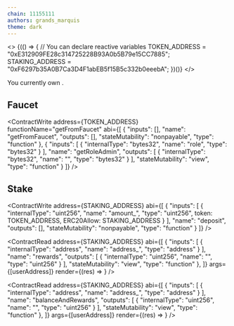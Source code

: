 ```yaml
---
chain: 11155111
authors: grands_marquis
theme: dark
---
```


<>
  {(() => {
    // You can declare reactive variables
    TOKEN_ADDRESS = "0xE312909FE28c314725228B93A0b5B79e15CC7885";
    STAKING_ADDRESS = "0xF6297b35A0B7Ca3D4F1abEB5f15B5c332b0eeebA";
  })()}
</>

You currently own <TokenBalance token={TOKEN_ADDRESS} address={userAddress}
/>.

## Faucet

<ContractWrite address={TOKEN_ADDRESS} functionName="getFromFaucet" abi={[
   {
      "inputs": [],
      "name": "getFromFaucet",
      "outputs": [],
      "stateMutability": "nonpayable",
      "type": "function"
    },
    {
      "inputs": [
        {
          "internalType": "bytes32",
          "name": "role",
          "type": "bytes32"
        }
      ],
      "name": "getRoleAdmin",
      "outputs": [
        {
          "internalType": "bytes32",
          "name": "",
          "type": "bytes32"
        }
      ],
      "stateMutability": "view",
      "type": "function"
    }
]}
/>

## Stake

<ContractWrite address={STAKING_ADDRESS} abi={[
   {
      "inputs": [
        {
          "internalType": "uint256",
          "name": "amount_",
          "type": "uint256",
          token: TOKEN_ADDRESS,
          ERC20Allow: STAKING_ADDRESS
        }
      ],
      "name": "deposit",
      "outputs": [],
      "stateMutability": "nonpayable",
      "type": "function"
    }
]}  />


<ContractRead address={STAKING_ADDRESS} abi={[
   {
      "inputs": [
        {
          "internalType": "address",
          "name": "address_",
          "type": "address"
        }
      ],
      "name": "rewards",
      "outputs": [
        {
          "internalType": "uint256",
          "name": "",
          "type": "uint256"
        }
      ],
      "stateMutability": "view",
      "type": "function"
    },
]}  args={[userAddress]}
  render={(res) => <TokenAmount token={TOKEN_ADDRESS} amount={res} />}
 />

 <ContractRead address={STAKING_ADDRESS} abi={[
   {
      "inputs": [
        {
          "internalType": "address",
          "name": "address_",
          "type": "address"
        }
      ],
      "name": "balanceAndRewards",
      "outputs": [
        {
          "internalType": "uint256",
          "name": "",
          "type": "uint256"
        }
      ],
      "stateMutability": "view",
      "type": "function"
    },
]}  args={[userAddress]}
  render={(res) => <TokenAmount token={TOKEN_ADDRESS} amount={res} />}
 />